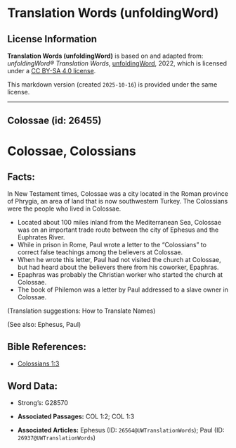# Translation Words (unfoldingWord)

## License Information

**Translation Words (unfoldingWord)** is based on and adapted from: _unfoldingWord® Translation Words_, [unfoldingWord](https://unfoldingword.org/utw), 2022, which is licensed under a [CC BY-SA 4.0 license](https://creativecommons.org/licenses/by-sa/4.0/legalcode.en).

This markdown version (created `2025-10-16`) is provided under the same license.



--------------------------------

## Colossae (id: 26455)

Colossae, Colossians
====================

Facts:
------

In New Testament times, Colossae was a city located in the Roman province of Phrygia, an area of land that is now southwestern Turkey. The Colossians were the people who lived in Colossae.

* Located about 100 miles inland from the Mediterranean Sea, Colossae was on an important trade route between the city of Ephesus and the Euphrates River.
* While in prison in Rome, Paul wrote a letter to the “Colossians” to correct false teachings among the believers at Colossae.
* When he wrote this letter, Paul had not visited the church at Colossae, but had heard about the believers there from his coworker, Epaphras.
* Epaphras was probably the Christian worker who started the church at Colossae.
* The book of Philemon was a letter by Paul addressed to a slave owner in Colossae.

(Translation suggestions: How to Translate Names)

(See also: Ephesus, Paul)

Bible References:
-----------------

* [Colossians 1:3](https://ref.ly/Col1:3)

Word Data:
----------

* Strong’s: G28570

* **Associated Passages:** COL 1:2; COL 1:3
* **Associated Articles:** Ephesus (ID: `26564@UWTranslationWords`); Paul (ID: `26937@UWTranslationWords`)

